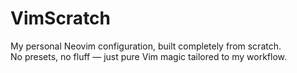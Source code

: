 # VimScratch

My personal Neovim configuration, built completely from scratch.  
No presets, no fluff — just pure Vim magic tailored to my workflow.  
